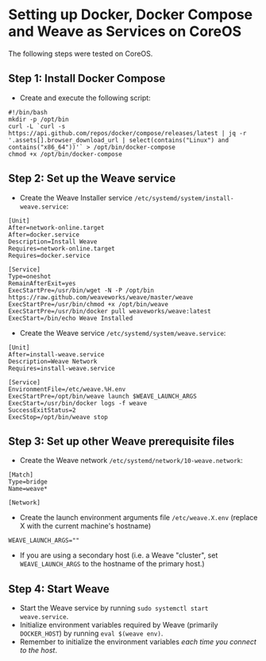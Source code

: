 Setting up Docker, Docker Compose and Weave as Services on CoreOS
=========

The following steps were tested on CoreOS.

Step 1: Install Docker Compose
------
- Create and execute the following script:
```
#!/bin/bash
mkdir -p /opt/bin
curl -L `curl -s https://api.github.com/repos/docker/compose/releases/latest | jq -r '.assets[].browser_download_url | select(contains("Linux") and contains("x86_64"))'` > /opt/bin/docker-compose
chmod +x /opt/bin/docker-compose
```

Step 2: Set up the Weave service
------
- Create the Weave Installer service `/etc/systemd/system/install-weave.service`:
```
[Unit]
After=network-online.target
After=docker.service
Description=Install Weave
Requires=network-online.target
Requires=docker.service

[Service]
Type=oneshot
RemainAfterExit=yes
ExecStartPre=/usr/bin/wget -N -P /opt/bin https://raw.github.com/weaveworks/weave/master/weave
ExecStartPre=/usr/bin/chmod +x /opt/bin/weave
ExecStartPre=/usr/bin/docker pull weaveworks/weave:latest
ExecStart=/bin/echo Weave Installed
```

- Create the Weave service `/etc/systemd/system/weave.service`:
```
[Unit]
After=install-weave.service
Description=Weave Network
Requires=install-weave.service

[Service]
EnvironmentFile=/etc/weave.%H.env
ExecStartPre=/opt/bin/weave launch $WEAVE_LAUNCH_ARGS
ExecStart=/usr/bin/docker logs -f weave
SuccessExitStatus=2
ExecStop=/opt/bin/weave stop
```

Step 3: Set up other Weave prerequisite files
------
- Create the Weave network `/etc/systemd/network/10-weave.network`:
```
[Match]
Type=bridge
Name=weave*

[Network]
```

- Create the launch environment arguments file `/etc/weave.X.env` (replace X with the current machine's hostname)
```
WEAVE_LAUNCH_ARGS=""
```
- If you are using a secondary host (i.e. a Weave "cluster", set `WEAVE_LAUNCH_ARGS` to the hostname of the primary host.)

Step 4: Start Weave
------
- Start the Weave service by running `sudo systemctl start weave.service`.
- Initialize environment variables required by Weave (primarily `DOCKER_HOST`) by running `eval $(weave env)`.
- Remember to initialize the environment variables *each time you connect to the host*.

